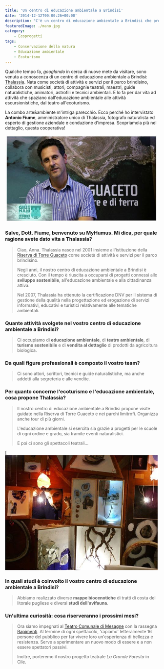 ```yaml
---
title: 'Un centro di educazione ambientale a Brindisi'
date: '2014-12-12T00:00:26+00:00'
description: "C'è un centro di educazione ambientale a Brindisi che proprone attività che spaziano dall'educazione ambientale alle attività escursionistiche, dal teatro all'ecoturismo."
featuredImage: ./mano.jpg
category:
    - Ecoprogetti
tags:
    - Conservazione della natura
    - Educazione ambientale
    - Ecoturismo
---
```


Qualche tempo fa, _googlando_ in cerca di nuove mete da visitare, sono venuta a conoscenza di un centro di educazione ambientale a Brindisi: [Thalassia](http://www.cooperativa-thalassia.it).
Nata come società di attività e servizi per il parco brindisino, collabora con musicisti, attori, compagnie teatrali, maestri, guide naturalistiche, animatori, astrofili e tecnici ambientali. E lo fa per dar vita ad attività che spaziano dall'educazione ambientale alle attività escursionistiche, dal teatro all'ecoturismo.

La combo arte&ambiente m'intriga parecchio. Ecco perché ho intervistato **Antonio Fiume**, amministratore unico di Thalassia, fotografo naturalista ed esperto di gestione aziendale e conduzione d'impresa.
Scopriamola più nel dettaglio, questa cooperativa!

![Antonio Fiume](./fiume.jpg)

### Salve, Dott. Fiume, benvenuto su MyHumus. Mi dica, per quale ragione avete dato vita a Thalassia?

> Ciao, Anna. Thalassia nasce nel 2001 insieme all'istituzione della [Riserva di Torre Guaceto](http://www.riservaditorreguaceto.it) come società di attività e servizi per il parco brindisino.
>
> Negli anni, il nostro centro di educazione ambientale a Brindisi è cresciuto. Con il tempo è riuscita a occuparsi di progetti connessi allo **sviluppo sostenibile**, all'educazione ambientale e alla cittadinanza attiva.
>
> Nel 2007, Thalassia ha ottenuto la certificazione DNV per il sistema di gestione della qualità nella progettazione ed erogazione di servizi informativi, educativi e turistici relativamente alle tematiche ambientali.

### Quante attività svolgete nel vostro centro di educazione ambientale a Brindisi?

> Ci occupiamo di **educazione ambientale**, di **teatro ambientale**, di **turismo sostenibile** e di **vendita al dettaglio** di prodotti da agricoltura biologica.

### Da quali figure professionali è composto il vostro team?

> Ci sono attori, scrittori, tecnici e guide naturalistiche, ma anche addetti alla segreteria e alle vendite.

### Per quanto concerne l'ecoturismo e l'educazione ambientale, cosa propone Thalassia?

> Il nostro centro di educazione ambientale a Brindisi propone visite guidate nella Riserva di Torre Guaceto e nei parchi limitrofi. Organizza anche tour di più giorni.
>
> L'educazione ambientale si esercita sia grazie a progetti per le scuole di ogni ordine e grado, sia tramite eventi naturalistici.
>
> E poi ci sono gli spettacoli teatrali...

[![tizio](./tizio.jpg)

### In quali studi è coinvolto il vostro centro di educazione ambientale a Brindisi?

> Abbiamo realizzato diverse **mappe biocenotiche** di tratti di costa del litorale pugliese e diversi **studi dell'avifauna**.

### Un'ultima curiosità: cosa riserveranno i prossimi mesi?

> Ora siamo impegnati al [Teatro Comunale di Mesagne](http://www.teatropubblicopugliese.it/teatro/teatro-comunale_38.html) con la rassegna [Rapimenti](http://www.cooperativa-thalassia.it/Home/tabid/88/aid/64/Default.aspx). Al termine di ogni spettacolo, 'rapiamo' letteralmente 16 persone del pubblico per far vivere loro un'esperienza di bellezza e resistenza. Serve a sperimentare un nuovo modo di essere e a non essere spettatori passivi.
>
> Inoltre, porteremo il nostro progetto teatrale _La Grande Foresta_ in Cile.
